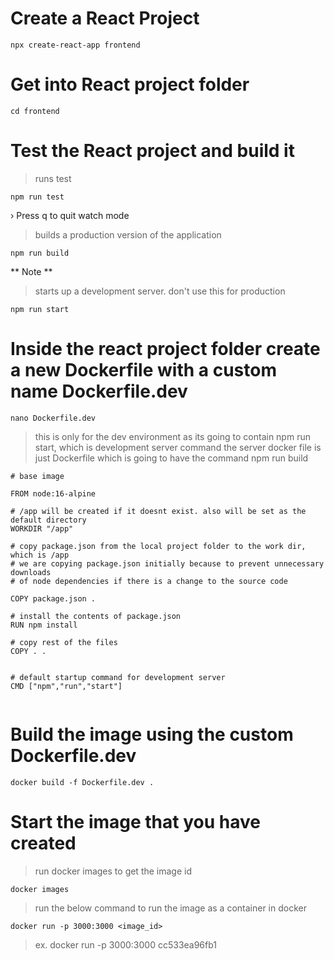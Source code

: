 # Create a React Project

```
npx create-react-app frontend
```

# Get into React project folder
```
cd frontend
```
# Test the React project and build it

> runs test

```
npm run test
```
› Press q to quit watch mode 

> builds a production version of the application

```
npm run build
```

** Note **

> starts up a development server. don't use this for production

```
npm run start
```

# Inside the react project folder create a new Dockerfile with a custom name Dockerfile.dev
```
nano Dockerfile.dev
```
> this is only for the dev environment as its going to contain npm run start, which is development server command
> the server docker file is just Dockerfile which is going to have the command npm run build

```
# base image

FROM node:16-alpine

# /app will be created if it doesnt exist. also will be set as the default directory
WORKDIR "/app"

# copy package.json from the local project folder to the work dir, which is /app
# we are copying package.json initially because to prevent unnecessary downloads
# of node dependencies if there is a change to the source code

COPY package.json .

# install the contents of package.json
RUN npm install

# copy rest of the files
COPY . .


# default startup command for development server
CMD ["npm","run","start"]


```

# Build the image using the custom Dockerfile.dev

```
docker build -f Dockerfile.dev . 
```

# Start the image that you have created

> run docker images to get the image id
```
docker images
```
> run the below command to run the image as a container in docker
```
docker run -p 3000:3000 <image_id>
```
> ex. docker run -p 3000:3000 cc533ea96fb1
